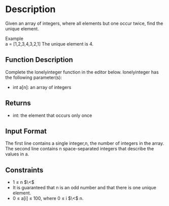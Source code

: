 # Description
Given an array of integers, where all elements but one occur twice, find the unique element.

Example\
a = [1,2,3,4,3,2,1]
The unique element is 4.

## Function Description

Complete the lonelyinteger function in the editor below.
lonelyinteger has the following parameter(s):
- int a[n]: an array of integers

## Returns
- int: the element that occurs only once

## Input Format
The first line contains a single integer,n, the number of integers in the array.
The second line contains n space-separated integers that describe the values in a.

## Constraints
- 1 $\leq$ n $\<$
- It is guaranteed that n is an odd number and that there is one unique element.
- 0 $\leq$ a[i] $\leq$ 100, where 0 $\leq$ i $\<$ n.